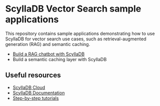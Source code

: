 # ScyllaDB Vector Search sample applications

This repository contains sample applications demonstrating 
how to use ScyllaDB for vector search use cases, such as 
retrieval-augmented generation (RAG) and semantic caching.

* [Build a RAG chatbot with ScyllaDB](/rag-chatbot/readme.md)
* Build a semantic caching layer with ScyllaDB

## Useful resources
* [ScyllaDB Cloud](https://cloud.scylladb.com/)
* [ScyllaDB Documentation](https://docs.scylladb.com/)
* [Step-by-step tutorials](https://vector-search.scylladb.com/stable/)